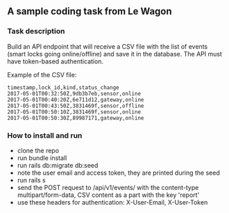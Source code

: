 ## A sample coding task from Le Wagon

### Task description
Build an API endpoint that will receive a CSV file with the list of events (smart locks going online/offline) and save it in the database.
The API must have token-based authentication.

Example of the CSV file:
```
timestamp,lock_id,kind,status_change
2017-05-01T00:32:50Z,9db3b7eb,sensor,online
2017-05-01T00:40:20Z,6e711d12,gateway,online
2017-05-01T00:43:50Z,3831469f,sensor,offline
2017-05-01T00:50:10Z,3831469f,sensor,online
2017-05-01T00:50:30Z,89987171,gateway,online
```

### How to install and run
- clone the repo
- run bundle install
- run rails db:migrate db:seed
- note the user email and access token, they are printed during the seed
- run rails s
- send the POST request to /api/v1/events/ with the content-type multipart/form-data, CSV content as a part with the key 'report'
- use these headers for authentication: X-User-Email, X-User-Token
